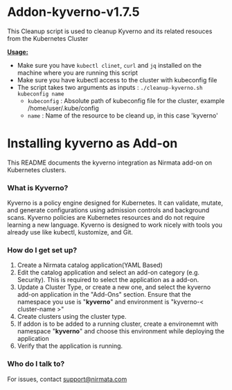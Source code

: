 # Addon-kyverno-v1.7.5

This Cleanup script is used to cleanup Kyverno and its related resouces from the Kubernetes Cluster

<ins>**Usage:**</ins>
- Make sure you have `kubectl clinet`, `curl` and `jq` installed on the machine where you are running this script
- Make sure you have kubectl access to the cluster with kubeconfig file
- The script takes two arguments as inputs : `./cleanup-kyverno.sh kubeconfig name`
	- `kubeconfig` : Absolute path of kubeconfig file for the cluster, example /home/user/.kube/config
	- `name` : Name of the resource to be cleand up, in this case 'kyverno'


# Installing kyverno as Add-on

This README documents the kyverno integration as Nirmata add-on on Kubernetes clusters.

### What is Kyverno?
Kyverno is a policy engine designed for Kubernetes. It can validate, mutate, and generate configurations using admission controls and background scans. Kyverno policies are Kubernetes resources and do not require learning a new language. Kyverno is designed to work nicely with tools you already use like kubectl, kustomize, and Git.

### How do I get set up?
1. Create a Nirmata catalog application(YAML Based)
2. Edit the catalog application and select an add-on category (e.g. Security). This is required to select the application as a add-on.
3. Update a Cluster Type, or create a new one, and select the kyverno add-on application in the "Add-Ons" section. Ensure that the namespace you use is "**kyverno**" and environment is "kyverno-< cluster-name >"
4. Create clusters using the cluster type.
5. If addon is to be added to a running cluster, create a environemnt with namespace "**kyverno**" and choose this environment while deploying the application
6. Verify that the application is running.


### Who do I talk to?
For issues, contact support@nirmata.com
